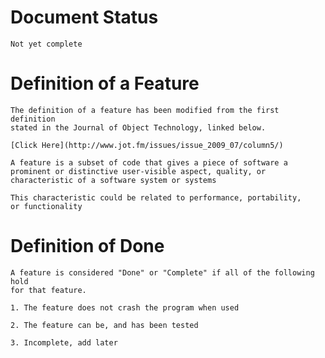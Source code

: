 # Document Status
    Not yet complete

# Definition of a Feature
    The definition of a feature has been modified from the first definition
    stated in the Journal of Object Technology, linked below.  

    [Click Here](http://www.jot.fm/issues/issue_2009_07/column5/)

    A feature is a subset of code that gives a piece of software a
    prominent or distinctive user-visible aspect, quality, or
    characteristic of a software system or systems

    This characteristic could be related to performance, portability,
    or functionality  

# Definition of Done
    A feature is considered "Done" or "Complete" if all of the following hold
    for that feature.

    1. The feature does not crash the program when used

    2. The feature can be, and has been tested

    3. Incomplete, add later
